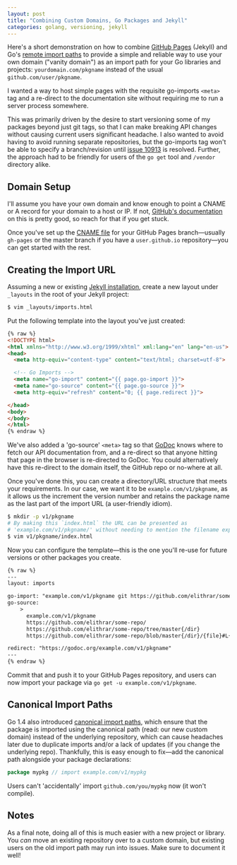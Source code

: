 ```yaml
---
layout: post
title: "Combining Custom Domains, Go Packages and Jekyll"
categories: golang, versioning, jekyll
---
```


Here's a short demonstration on how to combine [GitHub
Pages](https://pages.github.com) (Jekyll) and Go's [remote import
paths](https://golang.org/cmd/go/#hdr-Remote_import_paths) to provide a simple
and reliable way to use your own domain ("vanity domain") as an import path for
your Go libraries and projects: `yourdomain.com/pkgname` instead of the usual
`github.com/user/pkgname`.

I wanted a way to host simple pages with the requisite go-imports `<meta>` tag
and a re-direct to the documentation site without requiring me to run a server
process somewhere.

This was primarily driven by the desire to start versioning some of my packages
beyond just git tags, so that I can make breaking API changes without causing
current users significant headache. I also wanted to avoid having to avoid
running separate repositories, but the go-imports tag won't be able to specify a
branch/revision until [issue 10913](https://github.com/golang/go/issues/10913) is
resolved. Further, the approach had to be friendly for users of the `go get` tool
and `/vendor` directory alike.

## Domain Setup

I'll assume you have your own domain and know enough to point a CNAME or A record
for your domain to a host or IP. If not, [GitHub's
documentation](https://help.github.com/articles/setting-up-a-custom-domain-with-github-pages/)
on this is pretty good, so reach for that if you get stuck.

Once you've set up the [CNAME
file](https://help.github.com/articles/adding-a-cname-file-to-your-repository/)
for your GitHub Pages branch&mdash;usually `gh-pages` or the master branch if you
have a `user.github.io` repository&mdash;you can get started with the rest.

## Creating the Import URL

Assuming a new or existing [Jekyll
installation](http://jekyllrb.com/docs/installation/), create a new layout under
`_layouts` in the root of your Jekyll project:

```sh
$ vim _layouts/imports.html
```

Put the following template into the layout you've just created:

```html
{% raw %}
<!DOCTYPE html>
<html xmlns="http://www.w3.org/1999/xhtml" xml:lang="en" lang="en-us">
<head>
  <meta http-equiv="content-type" content="text/html; charset=utf-8">

  <!-- Go Imports -->
  <meta name="go-import" content="{{ page.go-import }}">
  <meta name="go-source" content="{{ page.go-source }}">
  <meta http-equiv="refresh" content="0; {{ page.redirect }}">

</head>
<body>
</body>
</html>
{% endraw %}    
```

We've also added a 'go-source' `<meta>` tag so that
[GoDoc](https://github.com/golang/gddo/wiki/Source-Code-Links) knows where to
fetch our API documentation from, and a re-direct so that anyone hitting that
page in the browser is re-directed to GoDoc. You could alternatively
have this re-direct to the domain itself, the GitHub repo or no-where at all.

Once you've done this, you can create a directory/URL structure that meets your
requirements. In our case, we want it to be `example.com/v1/pkgname`, as it
allows us the increment the version number and retains the package name as the
last part of the import URL (a user-friendly idiom).

```sh
$ mkdir -p v1/pkgname
# By making this `index.html` the URL can be presented as
# 'example.com/v1/pkgname/' without needing to mention the filename explicitly. 
$ vim v1/pkgname/index.html
```

Now you can configure the template&mdash;this is the one you'll re-use for future
versions or other packages you create.

```html
{% raw %}
---
layout: imports

go-import: "example.com/v1/pkgname git https://github.com/elithrar/some-repo"
go-source: 
    > 
      example.com/v1/pkgname
      https://github.com/elithrar/some-repo/
      https://github.com/elithrar/some-repo/tree/master{/dir}
      https://github.com/elithrar/some-repo/blob/master{/dir}/{file}#L{line}

redirect: "https://godoc.org/example.com/v1/pkgname"
---
{% endraw %}
```

Commit that and push it to your GitHub Pages repository, and users can now import
your package via `go get -u example.com/v1/pkgname`.

## Canonical Import Paths

Go 1.4 also introduced [canonical import
paths](https://golang.org/doc/go1.4#canonicalimports), which ensure that the
package is imported using the canonical path (read: our new custom domain)
instead of the underlying repository, which can cause headaches later due to
duplicate imports and/or a lack of updates (if you change the underlying repo).
Thankfully, this is easy enough to fix&mdash;add the canonical path alongside
your package declarations:

```go
package mypkg // import example.com/v1/mypkg
```

Users can't 'accidentally' import `github.com/you/mypkg` now (it won't compile).

## Notes

As a final note, doing all of this is much easier with a new project or library. You *can*
move an existing repository over to a custom domain, but existing users on the
old import path may run into issues. Make sure to document it well!


